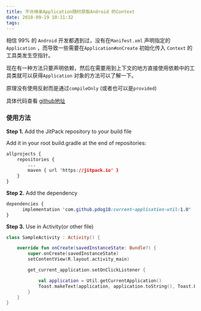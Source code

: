 ```yaml
---
title: 不许继承Application随时获取Android 的Context
date: 2018-09-19 10:11:32
tags:  
---
```




相信 99% 的 `Android`  开发都遇到过，没有在`Manifest.xml` 声明指定的`Application` ，而导致一些需要在`Application#onCreate`  初始化传入 `Context` 的工具类发生空指针。



现在有一种方法只要声明依赖，然后在需要用到上下文的地方直接使用依赖中的工具类就可以获得`Application` 对象的方法可以了解一下。



原理没有使用反射而是通过`compileOnly` (或者也可以是`provided`)

具体代码查看 [github地址](https://github.com/pdog18/current-application-util)





### 使用方法

**Step 1.** Add the JitPack repository to your build file

Add it in your root build.gradle at the end of repositories:

```css
allprojects {
    repositories {
        ...
        maven { url 'https://jitpack.io' }
    }
}
```

**Step 2.** Add the dependency

```css
dependencies {
      implementation 'com.github.pdog18:current-application-util:1.0'
}
```

**Step 3.** Use in Activity(or other file)

```kotlin
class SampleActivity : Activity() {

    override fun onCreate(savedInstanceState: Bundle?) {
        super.onCreate(savedInstanceState)
        setContentView(R.layout.activity_main)

        get_current_application.setOnClickListener {

            val application = Util.getCurrentApplication()
            Toast.makeText(application, application.toString(), Toast.LENGTH_SHORT).show()
        }
    }
}
```

